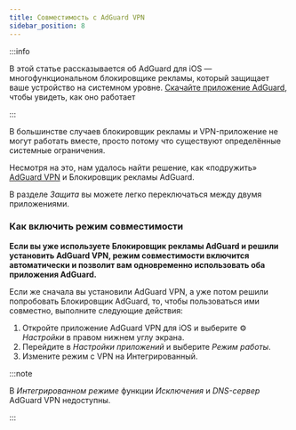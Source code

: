 ```yaml
---
title: Совместимость с AdGuard VPN
sidebar_position: 8
---
```


:::info

В этой статье рассказывается об AdGuard для iOS — многофункциональном блокировщике рекламы, который защищает ваше устройство на системном уровне. [Скачайте приложение AdGuard](https://agrd.io/download-kb-adblock), чтобы увидеть, как оно работает

:::

В большинстве случаев блокировщик рекламы и VPN-приложение не могут работать вместе, просто потому что существуют определённые системные ограничения.

Несмотря на это, нам удалось найти решение, как «подружить» [AdGuard VPN](https://adguard-vpn.com/) и Блокировщик рекламы AdGuard.

В разделе _Защита_ вы можете легко переключаться между двумя приложениями.

### Как включить режим совместимости

**Если вы уже используете Блокировщик рекламы AdGuard и решили установить AdGuard VPN, режим совместимости включится автоматически и позволит вам одновременно использовать оба приложения AdGuard.**

Если же сначала вы установили AdGuard VPN, а уже потом решили попробовать Блокировщик AdGuard, то, чтобы пользоваться ими совместно, выполните следующие действия:

1. Откройте приложение AdGuard VPN для iOS и выберите ⚙ _Настройки_ в правом нижнем углу экрана.
2. Перейдите в _Настройки приложений_ и выберите _Режим работы_.
3. Измените режим с VPN на Интегрированный.

:::note

В _Интегрированном режиме_ функции _Исключения_ и _DNS-сервер_ AdGuard VPN недоступны.

:::
